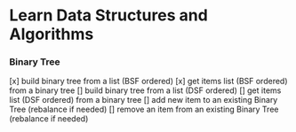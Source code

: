 # Learn Data Structures and Algorithms

### Binary Tree

[x] build binary tree from a list (BSF ordered)
[x] get items list (BSF ordered) from a binary tree
[] build binary tree from a list (DSF ordered)
[] get items list (DSF ordered) from a binary tree
[] add new item to an existing Binary Tree (rebalance if needed)
[] remove an item from an existing Binary Tree (rebalance if needed)
